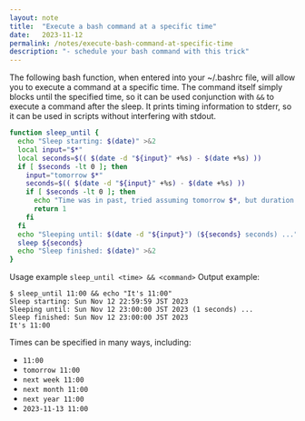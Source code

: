 ```yaml
---
layout: note
title:  "Execute a bash command at a specific time"
date:   2023-11-12
permalink: /notes/execute-bash-command-at-specific-time
description: "- schedule your bash command with this trick"
---
```


The following bash function, when entered into your ~/.bashrc file, will allow you to execute a command at a specific time.
The command itself simply blocks until the specified time, so it can be used conjunction with `&&` to execute a command after the sleep.
It prints timing information to stderr, so it can be used in scripts without interfering with stdout.

```bash
function sleep_until {
  echo "Sleep starting: $(date)" >&2
  local input="$*"
  local seconds=$(( $(date -d "${input}" +%s) - $(date +%s) ))
  if [ $seconds -lt 0 ]; then
    input="tomorrow $*"
    seconds=$(( $(date -d "${input}" +%s) - $(date +%s) ))
    if [ $seconds -lt 0 ]; then
      echo "Time was in past, tried assuming tomorrow $*, but duration was still negative" >&2
      return 1
    fi
  fi
  echo "Sleeping until: $(date -d "${input}") (${seconds} seconds) ..." >&2
  sleep ${seconds}
  echo "Sleep finished: $(date)" >&2
}
```

Usage example `sleep_until <time> && <command>`
Output example:
```
$ sleep_until 11:00 && echo "It's 11:00"
Sleep starting: Sun Nov 12 22:59:59 JST 2023
Sleeping until: Sun Nov 12 23:00:00 JST 2023 (1 seconds) ...
Sleep finished: Sun Nov 12 23:00:00 JST 2023
It's 11:00
```

Times can be specified in many ways, including:
- `11:00`
- `tomorrow 11:00`
- `next week 11:00`
- `next month 11:00`
- `next year 11:00`
- `2023-11-13 11:00`

